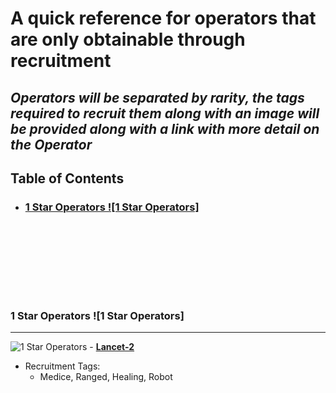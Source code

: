 # A quick reference for operators that are only obtainable through recruitment 

## _Operators will be separated by rarity, the tags required to recruit them along with an image will be provided along with a link with more detail on the Operator_

## Table of Contents
- ### [1 Star Operators ![1 Star Operators]](#s1--1)

<br/><br/>
---
<br/><br/>

### 1 Star Operators ![1 Star Operators]
---
![1 Star Operators](/Images/Lancet-2_icon.png "Lancet-2") - **[Lancet-2](https://mrfz.fandom.com/wiki/Lancet-2)**
* Recruitment Tags:
  * Medice, Ranged, Healing, Robot
